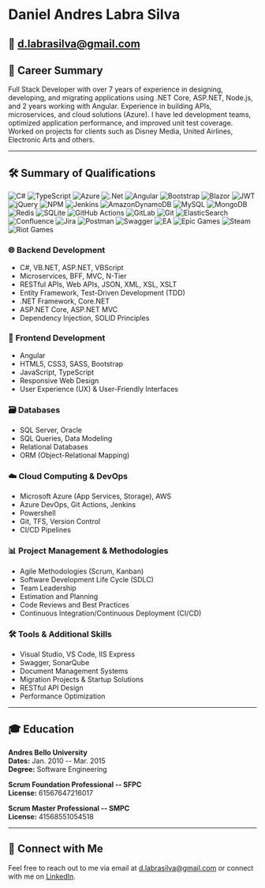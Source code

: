 # Daniel Andres Labra Silva

📧 d.labrasilva@gmail.com  
---

## 🚀 Career Summary

Full Stack Developer with over 7 years of experience in designing, developing, and migrating applications using .NET Core, ASP.NET, Node.js, and 2 years working with Angular. Experience in building APIs, microservices, and cloud solutions (Azure). I have led development teams, optimized application performance, and improved unit test coverage. Worked on projects for clients such as Disney Media, United Airlines, Electronic Arts and others.

---

## 🛠️ Summary of Qualifications

![C#](https://img.shields.io/badge/c%23-%23239120.svg?style=for-the-badge&logo=csharp&logoColor=white) ![TypeScript](https://img.shields.io/badge/typescript-%23007ACC.svg?style=for-the-badge&logo=typescript&logoColor=white) ![Azure](https://img.shields.io/badge/azure-%230072C6.svg?style=for-the-badge&logo=microsoftazure&logoColor=white) ![.Net](https://img.shields.io/badge/.NET-5C2D91?style=for-the-badge&logo=.net&logoColor=white) ![Angular](https://img.shields.io/badge/angular-%23DD0031.svg?style=for-the-badge&logo=angular&logoColor=white) ![Bootstrap](https://img.shields.io/badge/bootstrap-%238511FA.svg?style=for-the-badge&logo=bootstrap&logoColor=white) ![Blazor](https://img.shields.io/badge/blazor-%235C2D91.svg?style=for-the-badge&logo=blazor&logoColor=white) ![JWT](https://img.shields.io/badge/JWT-black?style=for-the-badge&logo=JSON%20web%20tokens) ![jQuery](https://img.shields.io/badge/jquery-%230769AD.svg?style=for-the-badge&logo=jquery&logoColor=white) ![NPM](https://img.shields.io/badge/NPM-%23CB3837.svg?style=for-the-badge&logo=npm&logoColor=white) ![Jenkins](https://img.shields.io/badge/jenkins-%232C5263.svg?style=for-the-badge&logo=jenkins&logoColor=white) ![AmazonDynamoDB](https://img.shields.io/badge/Amazon%20DynamoDB-4053D6?style=for-the-badge&logo=Amazon%20DynamoDB&logoColor=white) ![MySQL](https://img.shields.io/badge/mysql-4479A1.svg?style=for-the-badge&logo=mysql&logoColor=white) ![MongoDB](https://img.shields.io/badge/MongoDB-%234ea94b.svg?style=for-the-badge&logo=mongodb&logoColor=white) ![Redis](https://img.shields.io/badge/redis-%23DD0031.svg?style=for-the-badge&logo=redis&logoColor=white) ![SQLite](https://img.shields.io/badge/sqlite-%2307405e.svg?style=for-the-badge&logo=sqlite&logoColor=white) ![GitHub Actions](https://img.shields.io/badge/github%20actions-%232671E5.svg?style=for-the-badge&logo=githubactions&logoColor=white) ![GitLab](https://img.shields.io/badge/gitlab-%23181717.svg?style=for-the-badge&logo=gitlab&logoColor=white) ![Git](https://img.shields.io/badge/git-%23F05033.svg?style=for-the-badge&logo=git&logoColor=white) ![ElasticSearch](https://img.shields.io/badge/-ElasticSearch-005571?style=for-the-badge&logo=elasticsearch) ![Confluence](https://img.shields.io/badge/confluence-%23172BF4.svg?style=for-the-badge&logo=confluence&logoColor=white) ![Jira](https://img.shields.io/badge/jira-%230A0FFF.svg?style=for-the-badge&logo=jira&logoColor=white) ![Postman](https://img.shields.io/badge/Postman-FF6C37?style=for-the-badge&logo=postman&logoColor=white) ![Swagger](https://img.shields.io/badge/-Swagger-%23Clojure?style=for-the-badge&logo=swagger&logoColor=white) ![EA](https://img.shields.io/badge/ea-%23000000.svg?style=for-the-badge&logo=ea&logoColor=white) ![Epic Games](https://img.shields.io/badge/epicgames-%23313131.svg?style=for-the-badge&logo=epicgames&logoColor=white) ![Steam](https://img.shields.io/badge/steam-%23000000.svg?style=for-the-badge&logo=steam&logoColor=white) ![Riot Games](https://img.shields.io/badge/riotgames-D32936.svg?style=for-the-badge&logo=riotgames&logoColor=white)

### 🌐 **Backend Development**

- C#, VB.NET, ASP.NET, VBScript
- Microservices, BFF, MVC, N-Tier
- RESTful APIs, Web APIs, JSON, XML, XSL, XSLT
- Entity Framework, Test-Driven Development (TDD)
- .NET Framework, Core.NET
- ASP.NET Core, ASP.NET MVC
- Dependency Injection, SOLID Principles

### 🎨 **Frontend Development**

- Angular
- HTML5, CSS3, SASS, Bootstrap
- JavaScript, TypeScript
- Responsive Web Design
- User Experience (UX) & User-Friendly Interfaces

### 🗃️ **Databases**

- SQL Server, Oracle
- SQL Queries, Data Modeling
- Relational Databases
- ORM (Object-Relational Mapping)

### ☁️ **Cloud Computing & DevOps**

- Microsoft Azure (App Services, Storage), AWS
- Azure DevOps, Git Actions, Jenkins
- Powershell
- Git, TFS, Version Control
- CI/CD Pipelines

### 📊 **Project Management & Methodologies**

- Agile Methodologies (Scrum, Kanban)
- Software Development Life Cycle (SDLC)
- Team Leadership
- Estimation and Planning
- Code Reviews and Best Practices
- Continuous Integration/Continuous Deployment (CI/CD)

### 🛠️ **Tools & Additional Skills**

- Visual Studio, VS Code, IIS Express
- Swagger, SonarQube
- Document Management Systems
- Migration Projects & Startup Solutions
- RESTful API Design
- Performance Optimization

---

## 🎓 Education

**Andres Bello University**  
**Dates:** Jan. 2010 -- Mar. 2015  
**Degree:** Software Engineering

**Scrum Foundation Professional -- SFPC**  
**License:** 61567647216017

**Scrum Master Professional -- SMPC**  
**License:** 41568551054518

---

## 🔗 Connect with Me

Feel free to reach out to me via email at [d.labrasilva@gmail.com](mailto:d.labrasilva@gmail.com) or connect with me on [LinkedIn](https://www.linkedin.com/in/daniellabrasilva/).
